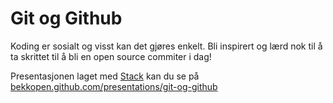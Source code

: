 Git og Github
==============

Koding er sosialt og visst kan det gjøres enkelt. Bli inspirert og lærd nok til å ta skrittet til å bli en open source commiter i dag!

Presentasjonen laget med [Stack](https://github.com/mbostock/stack) kan du se på [bekkopen.github.com/presentations/git-og-github](http://bekkopen.github.com/presentations/git-og-github)
